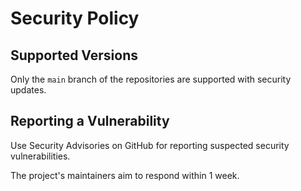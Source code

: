 # Security Policy

## Supported Versions

Only the `main` branch of the repositories are supported with security updates.

## Reporting a Vulnerability

Use Security Advisories on GitHub for reporting suspected security vulnerabilities.

The project's maintainers aim to respond within 1 week.
